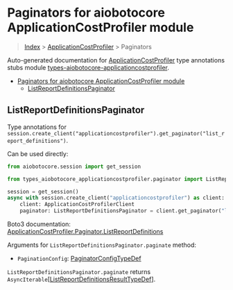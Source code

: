 <a id="paginators-for-aiobotocore-applicationcostprofiler-module"></a>

# Paginators for aiobotocore ApplicationCostProfiler module

> [Index](..) > [ApplicationCostProfiler](.) > Paginators

Auto-generated documentation for
[ApplicationCostProfiler](https://boto3.amazonaws.com/v1/documentation/api/latest/reference/services/applicationcostprofiler.html#ApplicationCostProfiler)
type annotations stubs module
[types-aiobotocore-applicationcostprofiler](https://pypi.org/project/types-aiobotocore-applicationcostprofiler/).

- [Paginators for aiobotocore ApplicationCostProfiler module](#paginators-for-aiobotocore-applicationcostprofiler-module)
  - [ListReportDefinitionsPaginator](#listreportdefinitionspaginator)

<a id="listreportdefinitionspaginator"></a>

## ListReportDefinitionsPaginator

Type annotations for
`session.create_client("applicationcostprofiler").get_paginator("list_report_definitions")`.

Can be used directly:

```python
from aiobotocore.session import get_session

from types_aiobotocore_applicationcostprofiler.paginator import ListReportDefinitionsPaginator

session = get_session()
async with session.create_client("applicationcostprofiler") as client:
    client: ApplicationCostProfilerClient
    paginator: ListReportDefinitionsPaginator = client.get_paginator("list_report_definitions")
```

Boto3 documentation:
[ApplicationCostProfiler.Paginator.ListReportDefinitions](https://boto3.amazonaws.com/v1/documentation/api/latest/reference/services/applicationcostprofiler.html#ApplicationCostProfiler.Paginator.ListReportDefinitions)

Arguments for `ListReportDefinitionsPaginator.paginate` method:

- `PaginationConfig`:
  [PaginatorConfigTypeDef](./type_defs.md#paginatorconfigtypedef)

`ListReportDefinitionsPaginator.paginate` returns
`AsyncIterable`\[[ListReportDefinitionsResultTypeDef](./type_defs.md#listreportdefinitionsresulttypedef)\].
